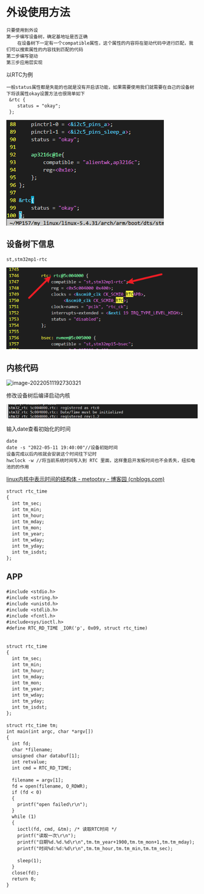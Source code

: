 # 外设使用方法

```
只要使用到外设
第一步编写设备树，确定基地址是否正确
	在设备树下一定有一个compatible属性，这个属性的内容将在驱动代码中进行匹配，我们可以搜索属性的内容找到匹配的代码
第二步编写驱动
第三步应用层实现
```

以RTC为例

```
一般status属性都是失能的也就是没有开启该功能，如果需要使用我们就需要在自己的设备树下将该属性okay设置方法也很简单如下
 &rtc {
 	status = "okay";
 };

```

![image-20220511193409341](images/外设使用方法.assets/image-20220511193409341.png)

## 设备树下信息

```
st,stm32mp1-rtc
```



![image-20220511192852583](images/外设使用方法.assets/image-20220511192852583.png)

## 内核代码

![image-20220511192730321](C:\Users\壮壮的小屋\AppData\Roaming\Typora\typora-user-images\image-20220511192730321.png)

修改设备树后编译启动内核

![image-20220511193810748](images/外设使用方法.assets/image-20220511193810748.png)

输入date查看初始化的时间

```
date
date -s "2022-05-11 19:40:00"//设备初始时间
设备完成以后内核就会安装这个时间往下记时
hwclock -w //将当前系统时间写入到 RTC 里面，这样重启开发板时间也不会丢失，纽扣电池的的作用
```

[linux内核中表示时间的结构体 - metootxy - 博客园 (cnblogs.com)](https://www.cnblogs.com/metootxy/archive/2013/06/03/3116006.html)

```
struct rtc_time
{
  int tm_sec;
  int tm_min;
  int tm_hour;
  int tm_mday;
  int tm_mon;
  int tm_year;
  int tm_wday;
  int tm_yday;
  int tm_isdst;
};
```

## APP

```
#include <stdio.h>
#include <string.h>
#include <unistd.h>
#include <stdlib.h>
#include <fcntl.h>
#include<sys/ioctl.h>
#define RTC_RD_TIME	_IOR('p', 0x09, struct rtc_time) 


struct rtc_time
{
  int tm_sec;
  int tm_min;
  int tm_hour;
  int tm_mday;
  int tm_mon;
  int tm_year;
  int tm_wday;
  int tm_yday;
  int tm_isdst;
};

struct rtc_time tm;
int main(int argc, char *argv[])
{
  int fd;
  char *filename;
  unsigned char databuf[1];
  int retvalue;
  int cmd = RTC_RD_TIME;

  filename = argv[1];
  fd = open(filename, O_RDWR);
  if (fd < 0)
  {
    printf("open failed\r\n");
  }
  while (1)
  {
    ioctl(fd, cmd, &tm); /* 读取RTC时间 */
    printf("读取一次\r\n");
    printf("日期%d.%d.%d\r\n",tm.tm_year+1900,tm.tm_mon+1,tm.tm_mday);
    printf("时间%d:%d:%d\r\n",tm.tm_hour,tm.tm_min,tm.tm_sec);

    sleep(1);
  }
  close(fd);
  return 0;
}
```

